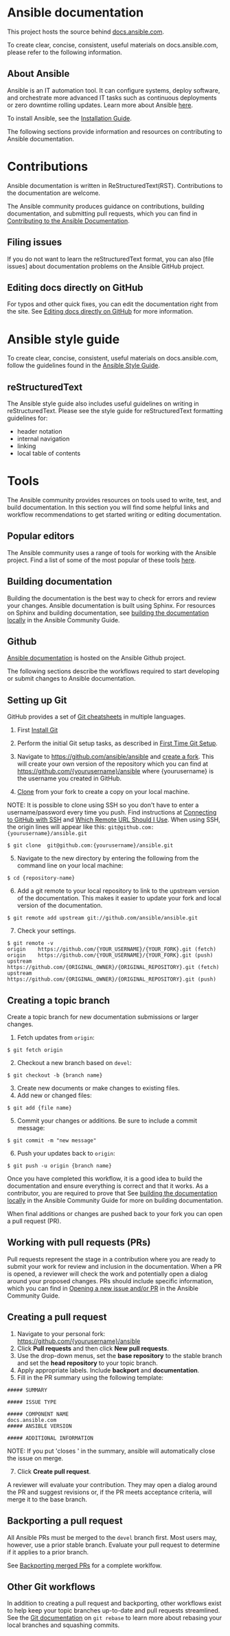 Ansible documentation
=====================

This project hosts the source behind [docs.ansible.com](https://docs.ansible.com/).

To create clear, concise, consistent, useful materials on docs.ansible.com, please refer to the following information.


About Ansible
-------------
Ansible is an IT automation tool. It can configure systems, deploy software, and orchestrate more advanced IT tasks such as continuous deployments or zero downtime rolling updates. Learn more about Ansible [here](https://docs.ansible.com/ansible/latest/index.html).

To install Ansible, see the [Installation Guide](https://docs.ansible.com/ansible/latest/installation_guide/intro_installation.html).

The following sections provide information and resources on contributing to Ansible documentation.

Contributions
=============
Ansible documentation is written in ReStructuredText(RST). Contributions to the documentation are welcome.

The Ansible community produces guidance on contributions, building documentation, and submitting pull requests, which you can find in [Contributing to the Ansible Documentation](https://docs.ansible.com/ansible/latest/community/documentation_contributions.html).

Filing issues
-------------
If you do not want to learn the reStructuredText format, you can also [file issues] about documentation problems on the Ansible GitHub project.

Editing docs directly on GitHub
-------------------------------
For typos and other quick fixes, you can edit the documentation right from the site. See [Editing docs directly on GitHub](https://docs.ansible.com/ansible/devel/community/documentation_contributions.html#editing-docs-directly-on-github) for more information.

Ansible style guide
===================

To create clear, concise, consistent, useful materials on docs.ansible.com, follow the guidelines found in the [Ansible Style Guide](https://docs.ansible.com/ansible/latest/dev_guide/style_guide/index.html#linguistic-guidelines).

reStructuredText
----------------
The Ansible style guide also includes useful guidelines on writing in reStructuredText. Please see the style guide for reStructuredText formatting guidelines for:
* header notation
* internal navigation
* linking
* local table of contents


Tools
=====

The Ansible community provides resources on tools used to write, test, and build documentation. In this section you will find some helpful links and workflow recommendations to get started writing or editing documentation.

Popular editors
---------------
The Ansible community uses a range of tools for working with the Ansible project. Find a list of some of the most popular of these tools [here](https://docs.ansible.com/ansible/latest/community/other_tools_and_programs.html#popular-editors).

Building documentation
----------------------
Building the documentation is the best way to check for errors and review your changes. Ansible documentation is built using Sphinx. For resources on Sphinx and building documentation, see [building the documentation locally](https://docs.ansible.com/ansible/latest/community/documentation_contributions.html#building-the-documentation-locally) in the Ansible Community Guide.

Github
------
[Ansible documentation](https://github.com/ansible/ansible/tree/devel/docs/docsite) is hosted on the Ansible Github project.

The following sections describe the workflows required to start developing or submit changes to Ansible documentation.


## Setting up Git


GitHub provides a set of [Git cheatsheets](https://github.github.com/training-kit/) in multiple languages.

1. First [Install Git](https://help.github.com/en/articles/set-up-git)

2. Perform the initial Git setup tasks, as described in [First Time Git Setup](link:https://git-scm.com/book/en/v2/Getting-Started-First-Time-Git-Setup).

3. Navigate to https://github.com/ansible/ansible and [create a fork](https://help.github.com/en/articles/fork-a-repo). This will create your own version of the repository which you can find at https://github.com/{yourusername}/ansible where {yourusername} is the username you created in GitHub.

4. [Clone](https://help.github.com/en/articles/cloning-a-repository) from your fork to create a copy on your local machine.

  NOTE: It is possible to clone using SSH so you don't have to enter a username/password every time you push. Find instructions at [Connecting to GitHub with SSH](https://help.github.com/articles/connecting-to-github-with-ssh/) and [Which Remote URL Should I Use](https://help.github.com/articles/which-remote-url-should-i-use/). When using SSH, the origin lines will appear like this:
`git@github.com:{yourusername}/ansible.git`


```
$ git clone  git@github.com:{yourusername}/ansible.git
```

5. Navigate to the new directory by entering the following from the command line on your local machine:
```
$ cd {repository-name}
```

6. Add a git remote to your local repository to link to the upstream version of the documentation. This makes it easier to update your fork and local version of the documentation.
```
$ git remote add upstream git://github.com/ansible/ansible.git
```

7. Check your settings.
```
$ git remote -v
origin    https://github.com/{YOUR_USERNAME}/{YOUR_FORK}.git (fetch)
origin    https://github.com/{YOUR_USERNAME}/{YOUR_FORK}.git (push)
upstream  https://github.com/{ORIGINAL_OWNER}/{ORIGINAL_REPOSITORY}.git (fetch)
upstream  https://github.com/{ORIGINAL_OWNER}/{ORIGINAL_REPOSITORY}.git (push)
```

## Creating a topic branch

Create a topic branch for new documentation submissions or larger changes.

1. Fetch updates from ``origin``:
```
$ git fetch origin
```
2. Checkout a new branch based on ``devel``:
```
$ git checkout -b {branch name}
```
3. Create new documents or make changes to existing files.
4. Add new or changed files:
```
$ git add {file name}
```
5. Commit your changes or additions. Be sure to include a commit message:
```
$ git commit -m "new message"
```
6. Push your updates back to `origin`:
```
$ git push -u origin {branch name}
```

Once you have completed this workflow, it is a good idea to build the documentation and ensure everything is correct and that it works. As a contributor, you are required to prove that See [building the documentation locally](https://docs.ansible.com/ansible/latest/community/documentation_contributions.html#building-the-documentation-locally) in the Ansible Community Guide for more on building documentation.


When final additions or changes are pushed back to your fork you can open a pull request (PR).


Working with pull requests (PRs)
--------------------------------
Pull requests represent the stage in a contribution where you are ready to submit your work for review and inclusion in the documentation. When a PR is opened, a reviewer will check the work and potentially open a dialog around your proposed changes. PRs should include specific information, which you can find in [Opening a new issue and/or PR](https://docs.ansible.com/ansible/latest/community/documentation_contributions.html#opening-a-new-issue-and-or-pr) in the Ansible Community Guide.

## Creating a pull request
1. Navigate to your personal fork: https://github.com/{yourusername}/ansible
2. Click **Pull requests** and then click **New pull requests**.
3. Use the drop-down menus, set the **base repository** to the stable branch and set the **head repository** to your topic branch.
4. Apply appropriate labels. Include **backport** and **documentation**.
6. Fill in the PR summary using the following template:

```
##### SUMMARY

##### ISSUE TYPE

##### COMPONENT NAME
docs.ansible.com
##### ANSIBLE VERSION

##### ADDITIONAL INFORMATION

```
NOTE:
If you put 'closes <issuenumber> '  in the summary, ansible will automatically close the issue on merge.

7. Click **Create pull request**.


A reviewer will evaluate your contribution. They may open a dialog around the PR and suggest revisions or, if the PR meets acceptance criteria, will merge it to the base branch.

## Backporting a pull request

All Ansible PRs must be merged to the `devel` branch first. Most users may, however, use a prior stable branch. Evaluate your pull request to determine if it applies to a prior branch.  

See [Backporting merged PRs](https://docs.ansible.com/ansible/devel/community/development_process.html?highlight=backport#backporting-merged-prs) for a complete worklfow.

## Other Git workflows

In addition to creating a pull request and backporting, other workflows exist to help keep your topic branches up-to-date and pull requests streamlined. See the [Git documentation](https://git-scm.com/doc) on `git rebase` to learn more about rebasing your local branches and squashing commits.
